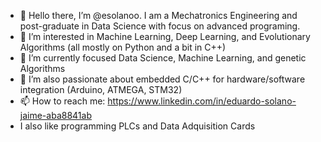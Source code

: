 - 👋 Hello there, I’m @esolanoo. I am a Mechatronics Engineering and post-graduate in Data Science with focus on advanced programing.
- 👀 I’m interested in Machine Learning, Deep Learning, and Evolutionary Algorithms (all mostly on Python and a bit in C++)
- 🌱 I’m currently focused Data Science, Machine Learning, and genetic Algorithms
- 💞️ I’m also passionate about embedded C/C++ for hardware/software integration (Arduino, ATMEGA, STM32)
- 📫 How to reach me: https://www.linkedin.com/in/eduardo-solano-jaime-aba8841ab
- I also like programming PLCs and Data Adquisition Cards

<!---
esolanoo/esolanoo is a ✨ special ✨ repository because its `README.md` (this file) appears on your GitHub profile.
You can click the Preview link to take a look at your changes.
--->
